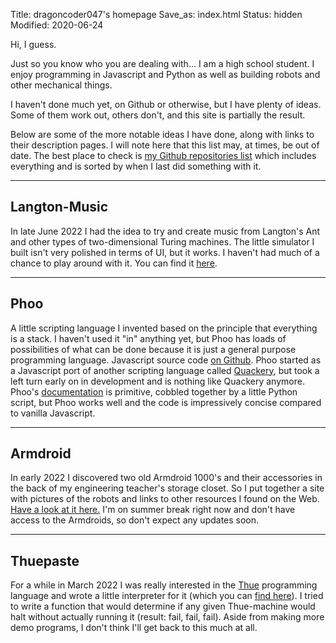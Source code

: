 Title: dragoncoder047's homepage
Save_as: index.html
Status: hidden
Modified: 2020-06-24

Hi, I guess.

Just so you know who you are dealing with... I am a high school student. I enjoy programming in Javascript and Python as well as building robots and other mechanical things.

I haven't done much yet, on Github or otherwise, but I have plenty of ideas. Some of them work out, others don't, and this site is partially the result.

Below are some of the more notable ideas I have done, along with links to their description pages. I will note here that this list may, at times, be out of date. The best place to check is [my Github repositories list](https://github.com/dragoncoder047?tab=repositories) which includes everything and is sorted by when I last did something with it.

---

## Langton-Music

In late June 2022 I had the idea to try and create music from Langton's Ant and other types of two-dimensional Turing machines. The little simulator I built isn't very polished in terms of UI, but it works. I haven't had much of a chance to play around with it. You can find it [here](/ca-experiments/langton-music/index.html).

---

## Phoo

A little scripting language I invented based on the principle that everything is a stack. I haven't used it "in" anything yet, but Phoo has loads of possibilities of what can be done because it is just a general purpose programming language. Javascript source code [on Github](https://github.com/phoo-lang/phoo). Phoo started as a Javascript port of another scripting language called [Quackery](https://github.com/GordonCharlton/Quackery), but took a left turn early on in development and is nothing like Quackery anymore. Phoo's [documentation](https://phoo-lang.github.io/docs/index.html) is primitive, cobbled together by a little Python script, but Phoo works well and the code is impressively concise compared to vanilla Javascript.

---

## Armdroid

In early 2022 I discovered two old Armdroid 1000's and their accessories in the back of my engineering teacher's storage closet. So I put together a site with pictures of the robots and links to other resources I found on the Web. [Have a look at it here.](/armdroid/) I'm on summer break right now and don't have access to the Armdroids, so don't expect any updates soon.

---

## Thuepaste

For a while in March 2022 I was really interested in the [Thue](https://en.wikipedia.org/wiki/Thue_(programming_language)) programming language and wrote a little interpreter for it (which you can [find here](/thuepaste/)). I tried to write a function that would determine if any given Thue-machine would halt without actually running it (result: fail, fail, fail). Aside from making more demo programs, I don't think I'll get back to this much at all.
